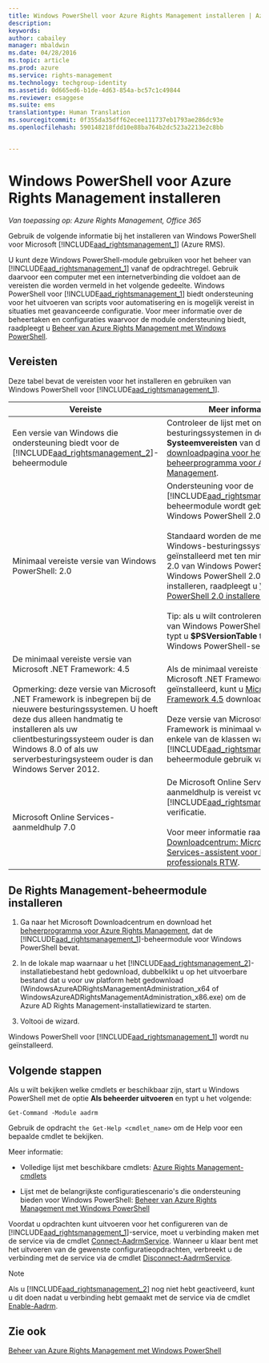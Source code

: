 ```yaml
---
title: Windows PowerShell voor Azure Rights Management installeren | Azure RMS
description: 
keywords: 
author: cabailey
manager: mbaldwin
ms.date: 04/28/2016
ms.topic: article
ms.prod: azure
ms.service: rights-management
ms.technology: techgroup-identity
ms.assetid: 0d665ed6-b1de-4d63-854a-bc57c1c49844
ms.reviewer: esaggese
ms.suite: ems
translationtype: Human Translation
ms.sourcegitcommit: 0f355da35dff62ecee111737eb1793ae286dc93e
ms.openlocfilehash: 590148218fdd10e88ba764b2dc523a2213e2c8bb


---
```


# Windows PowerShell voor Azure Rights Management installeren

*Van toepassing op: Azure Rights Management, Office 365*

Gebruik de volgende informatie bij het installeren van Windows PowerShell voor Microsoft [!INCLUDE[aad_rightsmanagement_1](../includes/aad_rightsmanagement_1_md.md)] (Azure RMS).

U kunt deze Windows PowerShell-module gebruiken voor het beheer van [!INCLUDE[aad_rightsmanagement_1](../includes/aad_rightsmanagement_1_md.md)] vanaf de opdrachtregel. Gebruik daarvoor een computer met een internetverbinding die voldoet aan de vereisten die worden vermeld in het volgende gedeelte. Windows PowerShell voor [!INCLUDE[aad_rightsmanagement_1](../includes/aad_rightsmanagement_1_md.md)] biedt ondersteuning voor het uitvoeren van scripts voor automatisering en is mogelijk vereist in situaties met geavanceerde configuratie. Voor meer informatie over de beheertaken en configuraties waarvoor de module ondersteuning biedt, raadpleegt u [Beheer van Azure Rights Management met Windows PowerShell](administer-powershell.md).

## Vereisten
Deze tabel bevat de vereisten voor het installeren en gebruiken van Windows PowerShell voor [!INCLUDE[aad_rightsmanagement_1](../includes/aad_rightsmanagement_1_md.md)].

|Vereiste|Meer informatie|
|---------------|--------------------|
|Een versie van Windows die ondersteuning biedt voor de [!INCLUDE[aad_rightsmanagement_2](../includes/aad_rightsmanagement_2_md.md)]-beheermodule|Controleer de lijst met ondersteunde besturingssystemen in de sectie **Systeemvereisten** van de [-downloadpagina voor het beheerprogramma voor Azure Rights Management](http://go.microsoft.com/fwlink/?LinkId=257721).|
|Minimaal vereiste versie van Windows PowerShell: 2.0|Ondersteuning voor de [!INCLUDE[aad_rightsmanagement_2](../includes/aad_rightsmanagement_2_md.md)]-beheermodule wordt geboden vanaf Windows PowerShell 2.0.<br /><br />Standaard worden de meeste Windows-besturingssystemen geïnstalleerd met ten minste versie 2.0 van Windows PowerShell. Als u Windows PowerShell 2.0 wilt installeren, raadpleegt u [Windows PowerShell 2.0 installeren](http://msdn.microsoft.com/library/ff637750.aspx).<br /><br />Tip: als u wilt controleren welke versie van Windows PowerShell u gebruikt, typt u **$PSVersionTable** tijdens een Windows PowerShell-sessie.|
|De minimaal vereiste versie van Microsoft .NET Framework: 4.5<br /><br />Opmerking: deze versie van Microsoft .NET Framework is inbegrepen bij de nieuwere besturingssystemen. U hoeft deze dus alleen handmatig te installeren als uw clientbesturingssysteem ouder is dan Windows 8.0 of als uw serverbesturingsysteem ouder is dan Windows Server 2012.|Als de minimaal vereiste versie van Microsoft .NET Framework nog niet is geïnstalleerd, kunt u [Microsoft .NET Framework 4.5](http://www.microsoft.com/download/details.aspx?id=30653) downloaden.<br /><br />Deze versie van Microsoft .NET Framework is minimaal vereist voor enkele van de klassen waar de [!INCLUDE[aad_rightsmanagement_2](../includes/aad_rightsmanagement_2_md.md)]-beheermodule gebruik van maakt.|
|Microsoft Online Services-aanmeldhulp 7.0|De Microsoft Online Services-aanmeldhulp is vereist voor [!INCLUDE[aad_rightsmanagement_1](../includes/aad_rightsmanagement_1_md.md)]-verificatie.<br /><br />Voor meer informatie raadpleegt u [Downloadcentrum: Microsoft Online Services-assistent voor IT-professionals RTW](http://www.microsoft.com/en-us/download/details.aspx?id=41950).|

## De Rights Management-beheermodule installeren

1.  Ga naar het Microsoft Downloadcentrum en download het [beheerprogramma voor Azure Rights Management](https://go.microsoft.com/fwlink/?LinkId=257721), dat de [!INCLUDE[aad_rightsmanagement_1](../includes/aad_rightsmanagement_1_md.md)]-beheermodule voor Windows PowerShell bevat.

2.  In de lokale map waarnaar u het [!INCLUDE[aad_rightsmanagement_2](../includes/aad_rightsmanagement_2_md.md)]-installatiebestand hebt gedownload, dubbelklikt u op het uitvoerbare bestand dat u voor uw platform hebt gedownload (WindowsAzureADRightsManagementAdministration_x64 of WindowsAzureADRightsManagementAdministration_x86.exe) om de Azure AD Rights Management-installatiewizard te starten.

3.  Voltooi de wizard.

Windows PowerShell voor [!INCLUDE[aad_rightsmanagement_1](../includes/aad_rightsmanagement_1_md.md)] wordt nu geïnstalleerd.

## Volgende stappen
Als u wilt bekijken welke cmdlets er beschikbaar zijn, start u Windows PowerShell met de optie **Als beheerder uitvoeren** en typt u het volgende:

```
Get-Command -Module aadrm
```
Gebruik de opdracht `the Get-Help <cmdlet_name>` om de Help voor een bepaalde cmdlet te bekijken.

Meer informatie:

-   Volledige lijst met beschikbare cmdlets: [Azure Rights Management-cmdlets](https://msdn.microsoft.com/library/windowsazure/dn629398.aspx)

-   Lijst met de belangrijkste configuratiescenario's die ondersteuning bieden voor Windows PowerShell: [Beheer van Azure Rights Management met Windows PowerShell](administer-powershell.md)

Voordat u opdrachten kunt uitvoeren voor het configureren van de [!INCLUDE[aad_rightsmanagement_1](../includes/aad_rightsmanagement_1_md.md)]-service, moet u verbinding maken met de service via de cmdlet [Connect-AadrmService](https://msdn.microsoft.com/library/windowsazure/dn629415.aspx). Wanneer u klaar bent met het uitvoeren van de gewenste configuratieopdrachten, verbreekt u de verbinding met de service via de cmdlet [Disconnect-AadrmService](https://msdn.microsoft.com/library/windowsazure/dn629416.aspx).

> [!NOTE]
> Als u [!INCLUDE[aad_rightsmanagement_2](../includes/aad_rightsmanagement_2_md.md)] nog niet hebt geactiveerd, kunt u dit doen nadat u verbinding hebt gemaakt met de service via de cmdlet [Enable-Aadrm](https://msdn.microsoft.com/library/windowsazure/dn629412.aspx).

## Zie ook
[Beheer van Azure Rights Management met Windows PowerShell](administer-powershell.md)



<!--HONumber=Jul16_HO3-->


